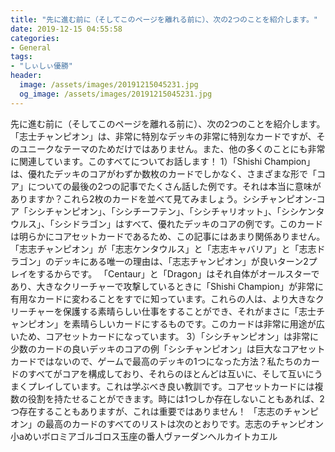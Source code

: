 ```yaml
---
title: "先に進む前に（そしてこのページを離れる前に）、次の2つのことを紹介します。"
date: 2019-12-15 04:55:58
categories:
- General
tags:
- "しぃしぃ優勝"
header:
  image: /assets/images/20191215045231.jpg
  og_image: /assets/images/20191215045231.jpg
---
```


先に進む前に（そしてこのページを離れる前に）、次の2つのことを紹介します。「志士チャンピオン」は、非常に特別なデッキの非常に特別なカードですが、そのユニークなテーマのためだけではありません。また、他の多くのことにも非常に関連しています。このすべてについてお話します！ 1）「Shishi Champion」は、優れたデッキのコアがわずか数枚のカードでしかなく、さまざまな形で「コア」についての最後の2つの記事でたくさん話した例です。それは本当に意味がありますか？これら2枚のカードを並べて見てみましょう。シシチャンピオン-コア「シシチャンピオン」、「シシチーフテン」、「シシチャリオット」、「シシケンタウルス」、「シシドラゴン」はすべて、優れたデッキのコアの例です。このカードは明らかにコアセットカードであるため、この記事にはあまり関係ありません。 「志志チャンピオン」が「志志ケンタウルス」と「志志キャバリア」と「志志ドラゴン」のデッキにある唯一の理由は、「志志チャンピオン」が良いターン2プレイをするからです。 「Centaur」と「Dragon」はそれ自体がオールスターであり、大きなクリーチャーで攻撃しているときに「Shishi Champion」が非常に有用なカードに変わることをすでに知っています。これらの人は、より大きなクリーチャーを保護する素晴らしい仕事をすることができ、それがまさに「志士チャンピオン」を素晴らしいカードにするものです。このカードは非常に用途が広いため、コアセットカードになっています。 3）「シシチャンピオン」は非常に少数のカードの良いデッキのコアの例「シシチャンピオン」は巨大なコアセットカードではないので、ゲームで最高のデッキの1つになった方法？私たちのカードのすべてがコアを構成しており、それらのほとんどは互いに、そして互いにうまくプレイしています。これは学ぶべき良い教訓です。コアセットカードには複数の役割を持たせることができます。時には1つしか存在しないこともあれば、2つ存在することもありますが、これは重要ではありません！ 「志志のチャンピオン」の最高のカードのすべてのリストは次のとおりです。志志のチャンピオン小aめいボロミアゴルゴロス玉座の番人ヴァーダンヘルカイトカエル
